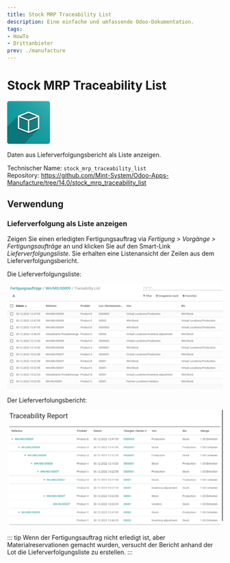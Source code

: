 ```yaml
---
title: Stock MRP Traceability List
description: Eine einfache und umfassende Odoo-Dokumentation.
tags:
- HowTo
- Drittanbieter
prev: ./manufacture
---
```

# Stock MRP Traceability List
![icon_oms_box](attachments/icon_oms_box.png)

Daten aus Lieferverfolgungsbericht als Liste anzeigen.

Technischer Name: `stock_mrp_traceability_list`\
Repository: <https://github.com/Mint-System/Odoo-Apps-Manufacture/tree/14.0/stock_mrp_traceability_list>


## Verwendung

### Lieferverfolgung als Liste anzeigen

Zeigen Sie einen erledigten Fertigungsauftrag via *Fertigung > Vorgänge > Fertigungsaufträge* an und klicken Sie auf den Smart-Link *Lieferverfolgungsliste*. Sie erhalten eine Listenansicht der Zeilen aus dem Lieferverfolgungsbericht.

Die Lieferverfolgungsliste:

![](attachments/Stock%20MRP%20Traceability%20List.png)

Der Lieferverfolungsbericht:

![](attachments/Stock%20MRP%20Traceability%20List%20Report.png)

::: tip
Wenn der Fertigungsauftrag nicht erledigt ist, aber Materialreservationen gemacht wurden, versucht der Bericht anhand der Lot die Lieferverfolgungsliste zu erstellen.
:::
